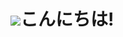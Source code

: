 # ![](https://github.githubassets.com/images/mona-whisper.gif)こんにちは!
<!--
**bartenbach/bartenbach** is a ✨ _special_ ✨ repository because its `README.md` (this file) appears on your GitHub profile.
-->
